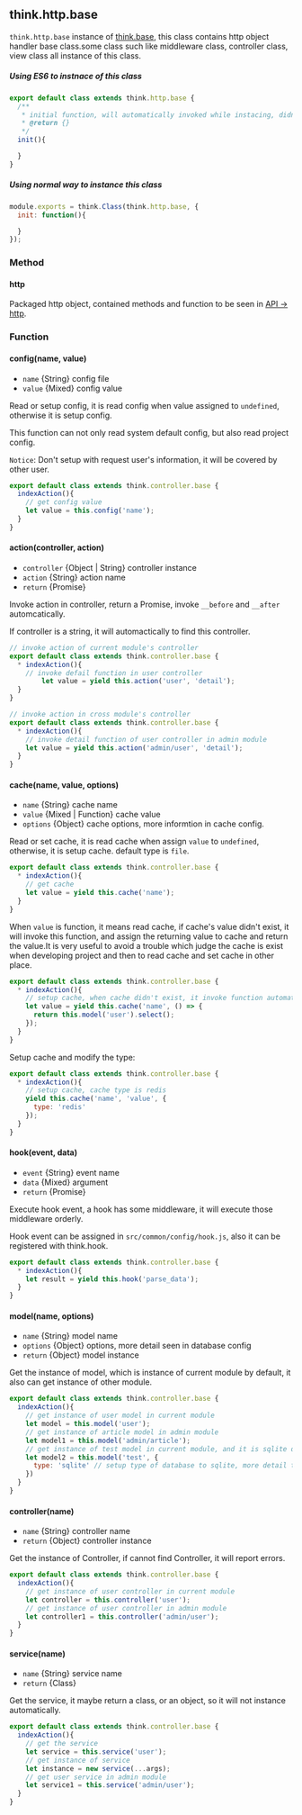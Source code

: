 ## think.http.base

`think.http.base` instance of [think.base](./api_think_base.html), this class contains http object handler base class.some class such like middleware class, controller class, view class all instance of this class.

##### Using ES6 to instnace of this class

```js
export default class extends think.http.base {
  /**
   * initial function, will automatically invoked while instacing, didn't need constructor.
   * @return {} 
   */
  init(){

  }
}
```

##### Using normal way to instance this class

```js
module.exports = think.Class(think.http.base, {
  init: function(){

  }
});
```

### Method

#### http

Packaged http object, contained methods and function to be seen in [API -> http](./api_http.html).

### Function

#### config(name, value)

* `name` {String} config file
* `value` {Mixed} config value

Read or setup config, it is read config when value assigned to `undefined`, otherwise it is setup config.

This function can not only read system default config, but also read project config.

`Notice`: Don't setup with request user's information, it will be covered by other user.

```js
export default class extends think.controller.base {
  indexAction(){
    // get config value
    let value = this.config('name');
  }
}
```

#### action(controller, action)

* `controller` {Object | String} controller instance
* `action` {String} action name
* `return` {Promise} 

Invoke action in controller, return a Promise, invoke `__before` and `__after` automcatically.

If controller is a string, it will automactically to find this controller.

```js
// invoke action of current module's controller
export default class extends think.controller.base {
  * indexAction(){
    // invoke defail function in user controller
        let value = yield this.action('user', 'detail');
  }
}
```

```js
// invoke action in cross module's controller
export default class extends think.controller.base {
  * indexAction(){
    // invoke detail function of user controller in admin module
    let value = yield this.action('admin/user', 'detail');
  }
}
```

#### cache(name, value, options)

* `name` {String} cache name
* `value` {Mixed | Function} cache value
* `options` {Object} cache options, more informtion in cache config.

Read or set cache, it is read cache when assign `value` to `undefined`, otherwise, it is setup cache. default type is `file`.

```js
export default class extends think.controller.base {
  * indexAction(){
    // get cache
    let value = yield this.cache('name');
  }
}
```

When `value` is function, it means read cache, if cache's value didn't exist, it will invoke this function, and assign the returning value to cache and return the value.It is very useful to avoid a trouble which judge the cache is exist when developing project and then to read cache and set cache in other place.

```js
export default class extends think.controller.base {
  * indexAction(){
    // setup cache, when cache didn't exist, it invoke function automatically, and set cache at the same time
    let value = yield this.cache('name', () => {
      return this.model('user').select();
    });
  }
}
```

Setup cache and modify the type:

```js
export default class extends think.controller.base {
  * indexAction(){
    // setup cache, cache type is redis
    yield this.cache('name', 'value', {
      type: 'redis'
    });
  }
}
```


#### hook(event, data)

* `event` {String} event name
* `data` {Mixed} argument
* `return` {Promise}

Execute hook event, a hook has some middleware, it will execute those middleware orderly.

Hook event can be assigned in `src/common/config/hook.js`, also it can be registered with think.hook.

```js
export default class extends think.controller.base {
  * indexAction(){
    let result = yield this.hook('parse_data');
  }
}
```

#### model(name, options)

* `name` {String} model name
* `options` {Object} options, more detail seen in database config
* `return` {Object} model instance

Get the instance of model, which is instance of current module by default, it also can get instance of other module.

```js
export default class extends think.controller.base {
  indexAction(){
    // get instance of user model in current module
    let model = this.model('user');
    // get instance of article model in admin module
    let model1 = this.model('admin/article');
    // get instance of test model in current module, and it is sqlite database
    let model2 = this.model('test', {
      type: 'sqlite' // setup type of database to sqlite, more detail to see in database config
    })
  }
}

```

#### controller(name)

* `name` {String} controller name
* `return` {Object} controller instance

Get the instance of Controller, if cannot find Controller, it will report errors.

```js
export default class extends think.controller.base {
  indexAction(){
    // get instance of user controller in current module
    let controller = this.controller('user');
    // get instance of user controller in admin module
    let controller1 = this.controller('admin/user');
  }
}
```


#### service(name)

* `name` {String} service name
* `return` {Class} 

Get the service, it maybe return a class, or an object, so it will not instance automatically.

```js
export default class extends think.controller.base {
  indexAction(){
    // get the service
    let service = this.service('user');
    // get instance of service
    let instance = new service(...args);
    // get user service in admin module
    let service1 = this.service('admin/user');
  }
}
```

